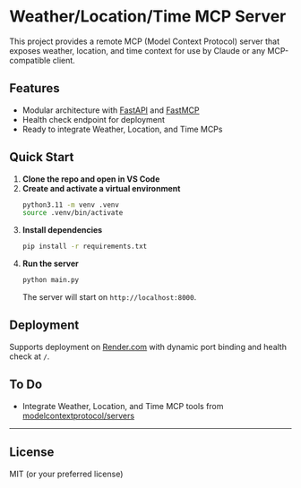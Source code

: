 # Weather/Location/Time MCP Server

This project provides a remote MCP (Model Context Protocol) server that exposes weather, location, and time context for use by Claude or any MCP-compatible client.

## Features

- Modular architecture with [FastAPI](https://fastapi.tiangolo.com/) and [FastMCP](https://github.com/modelcontextprotocol/fastmcp)
- Health check endpoint for deployment
- Ready to integrate Weather, Location, and Time MCPs

## Quick Start

1. **Clone the repo and open in VS Code**
2. **Create and activate a virtual environment**
    ```sh
    python3.11 -m venv .venv
    source .venv/bin/activate
    ```
3. **Install dependencies**
    ```sh
    pip install -r requirements.txt
    ```
4. **Run the server**
    ```sh
    python main.py
    ```
    The server will start on `http://localhost:8000`.

## Deployment

Supports deployment on [Render.com](https://render.com/) with dynamic port binding and health check at `/`.

## To Do

- Integrate Weather, Location, and Time MCP tools from [modelcontextprotocol/servers](https://github.com/modelcontextprotocol/servers)

---

## License

MIT (or your preferred license)
